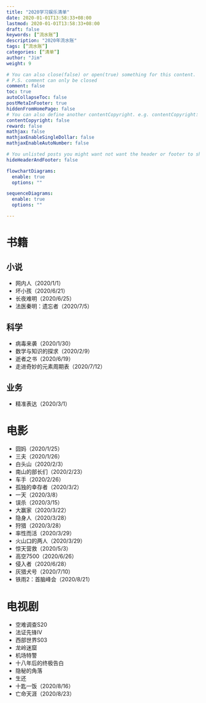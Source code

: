 ```yaml
---
title: "2020学习娱乐清单"
date: 2020-01-01T13:58:33+08:00
lastmod: 2020-01-01T13:58:33+08:00
draft: false
keywords: [“流水账”]
description: "2020年流水账"
tags: [“流水账”]
categories: [“清单”]
author: "Jim"
weight: 9

# You can also close(false) or open(true) something for this content.
# P.S. comment can only be closed
comment: false
toc: true
autoCollapseToc: false
postMetaInFooter: true
hiddenFromHomePage: false
# You can also define another contentCopyright. e.g. contentCopyright: "This is another copyright."
contentCopyright: false
reward: false
mathjax: false
mathjaxEnableSingleDollar: false
mathjaxEnableAutoNumber: false

# You unlisted posts you might want not want the header or footer to show
hideHeaderAndFooter: false

flowchartDiagrams:
  enable: true
  options: ""

sequenceDiagrams: 
  enable: true
  options: ""

---
```


<!--more-->

# 书籍

## 小说

- 网内人（2020/1/1）
- 坏小孩（2020/6/21）
- 长夜难明（2020/6/25）
- 法医秦明：遗忘者（2020/7/5）
  
## 科学

- 病毒来袭（2020/1/30）
- 数学与知识的探求（2020/2/9）
- 逝者之书（2020/6/19）
- 走进奇妙的元素周期表（2020/7/12）

## 业务
- 精准表达（2020/3/1）

# 电影

- 囧妈（2020/1/25）
- 三夫（2020/1/26）
- 白头山（2020/2/3）
- 南山的部长们（2020/2/23）
- 车手（2020/2/26）
- 孤独的幸存者（2020/3/2）
- 一天（2020/3/8）
- 误杀（2020/3/15）
- 大赢家（2020/3/22）
- 隐身人（2020/3/28）
- 狩猎（2020/3/28）
- 率性而活（2020/3/29）
- 火山口的两人（2020/3/29）
- 惊天营救（2020/5/3）
- 高空7500（2020/6/26）
- 侵入者（2020/6/28）
- 灰猎犬号（2020/7/10）
- 铁雨2：首脑峰会（2020/8/21）


# 电视剧

- 空难调查S20
- 法证先锋IV
- 西部世界S03
- 龙岭迷窟
- 机场特警
- 十八年后的终极告白
- 隐秘的角落
- 生还
- 十匙一饭（2020/8/16）
- 亡命天涯（2020/8/23）

